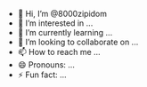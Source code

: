 - 👋 Hi, I’m @8000zipidom
- 👀 I’m interested in ...
- 🌱 I’m currently learning ...
- 💞️ I’m looking to collaborate on ...
- 📫 How to reach me ...
- 😄 Pronouns: ...
- ⚡ Fun fact: ...

<!---
8000zipidom/8000zipidom is a ✨ special ✨ repository because its `README.md` (this file) appears on your GitHub profile.
You can click the Preview link to take a look at your changes.
--->
